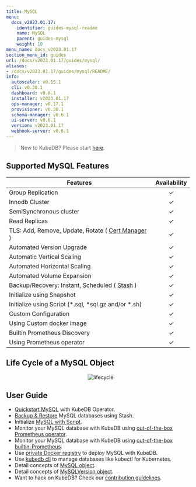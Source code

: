 ```yaml
---
title: MySQL
menu:
  docs_v2023.01.17:
    identifier: guides-mysql-readme
    name: MySQL
    parent: guides-mysql
    weight: 10
menu_name: docs_v2023.01.17
section_menu_id: guides
url: /docs/v2023.01.17/guides/mysql/
aliases:
- /docs/v2023.01.17/guides/mysql/README/
info:
  autoscaler: v0.15.1
  cli: v0.30.1
  dashboard: v0.6.1
  installer: v2023.01.17
  ops-manager: v0.17.1
  provisioner: v0.30.1
  schema-manager: v0.6.1
  ui-server: v0.6.1
  version: v2023.01.17
  webhook-server: v0.6.1
---
```


> New to KubeDB? Please start [here](/docs/v2023.01.17/README).

## Supported MySQL Features

| Features                                                                                | Availability |
| --------------------------------------------------------------------------------------- | :----------: |
| Group Replication                                                                       |   &#10003;   |
| Innodb Cluster                                                                          |   &#10003;   |
| SemiSynchronous cluster                                                                 |   &#10003;   |
| Read Replicas                                                                           |   &#10003;   |
| TLS: Add, Remove, Update, Rotate ( [Cert Manager](https://cert-manager.io/docs/) )      |   &#10003;   |
| Automated Version Upgrade                                                               |   &#10003;   |
| Automatic Vertical Scaling                                                              |   &#10003;   |
| Automated Horizontal Scaling                                                            |   &#10003;   |
| Automated Volume Expansion                                                              |   &#10003;   |
| Backup/Recovery: Instant, Scheduled ( [Stash](https://stash.run/) )                     |   &#10003;   |
| Initialize using Snapshot                                                               |   &#10003;   |
| Initialize using Script (\*.sql, \*sql.gz and/or \*.sh)                                 |   &#10003;   |
| Custom Configuration                                                                    |   &#10003;   |
| Using Custom docker image                                                               |   &#10003;   |
| Builtin Prometheus Discovery                                                            |   &#10003;   |
| Using Prometheus operator                                                               |   &#10003;   |

## Life Cycle of a MySQL Object

<p align="center">
  <img alt="lifecycle"  src="/docs/v2023.01.17/images/mysql/mysql-lifecycle.png" >
</p>

## User Guide

- [Quickstart MySQL](/docs/v2023.01.17/guides/mysql/quickstart/) with KubeDB Operator.
- [Backup & Restore](/docs/v2023.01.17/guides/mysql/backup/overview/) MySQL databases using Stash.
- Initialize [MySQL with Script](/docs/v2023.01.17/guides/mysql/initialization/).
- Monitor your MySQL database with KubeDB using [out-of-the-box Prometheus operator](/docs/v2023.01.17/guides/mysql/monitoring/prometheus-operator/).
- Monitor your MySQL database with KubeDB using [out-of-the-box builtin-Prometheus](/docs/v2023.01.17/guides/mysql/monitoring/builtin-prometheus/).
- Use [private Docker registry](/docs/v2023.01.17/guides/mysql/private-registry/) to deploy MySQL with KubeDB.
- Use [kubedb cli](/docs/v2023.01.17/guides/mysql/cli/) to manage databases like kubectl for Kubernetes.
- Detail concepts of [MySQL object](/docs/v2023.01.17/guides/mysql/concepts/database/).
- Detail concepts of [MySQLVersion object](/docs/v2023.01.17/guides/mysql/concepts/catalog/).
- Want to hack on KubeDB? Check our [contribution guidelines](/docs/v2023.01.17/CONTRIBUTING).
